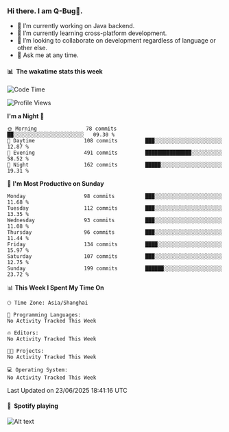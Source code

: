 ### Hi there. I am Q-Bug🐞.

- 🔭 I’m currently working on Java backend.
- 🌱 I’m currently learning cross-platform development.
- 👯 I’m looking to collaborate on development regardless of language or other else.
- 💬 Ask me at any time.

#### 📊 &nbsp;**The wakatime stats this week**  
<!--START_SECTION:waka-->
![Code Time](http://img.shields.io/badge/Code%20Time-329%20hrs%2051%20mins-blue)

![Profile Views](http://img.shields.io/badge/Profile%20Views-0-blue)

**I'm a Night 🦉** 

```text
🌞 Morning                78 commits          ██░░░░░░░░░░░░░░░░░░░░░░░   09.30 % 
🌆 Daytime                108 commits         ███░░░░░░░░░░░░░░░░░░░░░░   12.87 % 
🌃 Evening                491 commits         ███████████████░░░░░░░░░░   58.52 % 
🌙 Night                  162 commits         █████░░░░░░░░░░░░░░░░░░░░   19.31 % 
```
📅 **I'm Most Productive on Sunday** 

```text
Monday                   98 commits          ███░░░░░░░░░░░░░░░░░░░░░░   11.68 % 
Tuesday                  112 commits         ███░░░░░░░░░░░░░░░░░░░░░░   13.35 % 
Wednesday                93 commits          ███░░░░░░░░░░░░░░░░░░░░░░   11.08 % 
Thursday                 96 commits          ███░░░░░░░░░░░░░░░░░░░░░░   11.44 % 
Friday                   134 commits         ████░░░░░░░░░░░░░░░░░░░░░   15.97 % 
Saturday                 107 commits         ███░░░░░░░░░░░░░░░░░░░░░░   12.75 % 
Sunday                   199 commits         ██████░░░░░░░░░░░░░░░░░░░   23.72 % 
```


📊 **This Week I Spent My Time On** 

```text
🕑︎ Time Zone: Asia/Shanghai

💬 Programming Languages: 
No Activity Tracked This Week

🔥 Editors: 
No Activity Tracked This Week

🐱‍💻 Projects: 
No Activity Tracked This Week

💻 Operating System: 
No Activity Tracked This Week
```


 Last Updated on 23/06/2025 18:41:16 UTC
<!--END_SECTION:waka-->

#### 🎵 &nbsp;**Spotify playing**  
![Alt text](https://spotify-recently-played-readme.vercel.app/api?user=e5y1o4x7kdt9kf2blu4wvmb4s&unique={true|1|on|yes})
